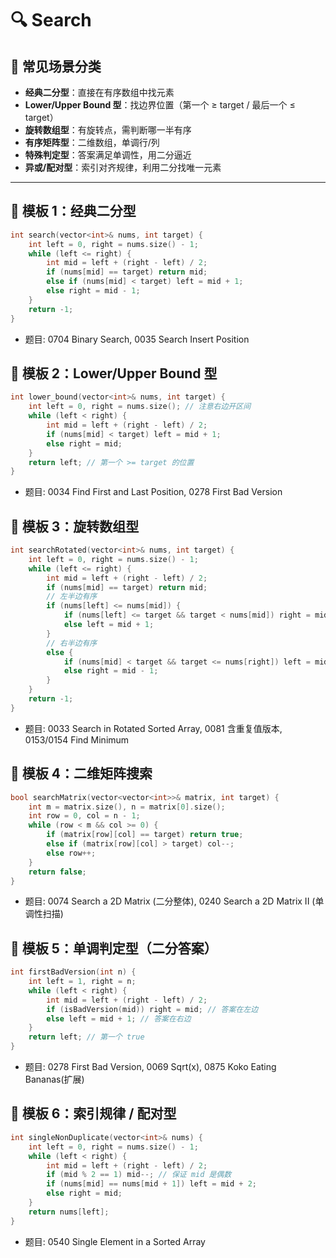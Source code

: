 # 🔍 Search

## 🎯 常见场景分类
- **经典二分型**：直接在有序数组中找元素
- **Lower/Upper Bound 型**：找边界位置（第一个 ≥ target / 最后一个 ≤ target）
- **旋转数组型**：有旋转点，需判断哪一半有序
- **有序矩阵型**：二维数组，单调行/列
- **特殊判定型**：答案满足单调性，用二分逼近
- **异或/配对型**：索引对齐规律，利用二分找唯一元素

---

## 📌 模板 1：经典二分型
```cpp
int search(vector<int>& nums, int target) {
    int left = 0, right = nums.size() - 1;
    while (left <= right) {
        int mid = left + (right - left) / 2;
        if (nums[mid] == target) return mid;
        else if (nums[mid] < target) left = mid + 1;
        else right = mid - 1;
    }
    return -1;
}
```
- 题目: 0704 Binary Search, 0035 Search Insert Position

## 📌 模板 2：Lower/Upper Bound 型
```cpp
int lower_bound(vector<int>& nums, int target) {
    int left = 0, right = nums.size(); // 注意右边开区间
    while (left < right) {
        int mid = left + (right - left) / 2;
        if (nums[mid] < target) left = mid + 1;
        else right = mid;
    }
    return left; // 第一个 >= target 的位置
}
```
- 题目: 0034 Find First and Last Position, 0278 First Bad Version

## 📌 模板 3：旋转数组型
```cpp
int searchRotated(vector<int>& nums, int target) {
    int left = 0, right = nums.size() - 1;
    while (left <= right) {
        int mid = left + (right - left) / 2;
        if (nums[mid] == target) return mid;
        // 左半边有序
        if (nums[left] <= nums[mid]) {
            if (nums[left] <= target && target < nums[mid]) right = mid - 1;
            else left = mid + 1;
        }
        // 右半边有序
        else {
            if (nums[mid] < target && target <= nums[right]) left = mid + 1;
            else right = mid - 1;
        }
    }
    return -1;
}
```
- 题目: 0033 Search in Rotated Sorted Array, 0081 含重复值版本, 0153/0154 Find Minimum

## 📌 模板 4：二维矩阵搜索
```cpp
bool searchMatrix(vector<vector<int>>& matrix, int target) {
    int m = matrix.size(), n = matrix[0].size();
    int row = 0, col = n - 1;
    while (row < m && col >= 0) {
        if (matrix[row][col] == target) return true;
        else if (matrix[row][col] > target) col--;
        else row++;
    }
    return false;
}
```
- 题目: 0074 Search a 2D Matrix (二分整体), 0240 Search a 2D Matrix II (单调性扫描)

## 📌 模板 5：单调判定型（二分答案）
```cpp
int firstBadVersion(int n) {
    int left = 1, right = n;
    while (left < right) {
        int mid = left + (right - left) / 2;
        if (isBadVersion(mid)) right = mid; // 答案在左边
        else left = mid + 1; // 答案在右边
    }
    return left; // 第一个 true
}
```
- 题目: 0278 First Bad Version, 0069 Sqrt(x), 0875 Koko Eating Bananas(扩展)

## 📌 模板 6：索引规律 / 配对型
```cpp
int singleNonDuplicate(vector<int>& nums) {
    int left = 0, right = nums.size() - 1;
    while (left < right) {
        int mid = left + (right - left) / 2;
        if (mid % 2 == 1) mid--; // 保证 mid 是偶数
        if (nums[mid] == nums[mid + 1]) left = mid + 2;
        else right = mid;
    }
    return nums[left];
}
```
- 题目: 0540 Single Element in a Sorted Array
